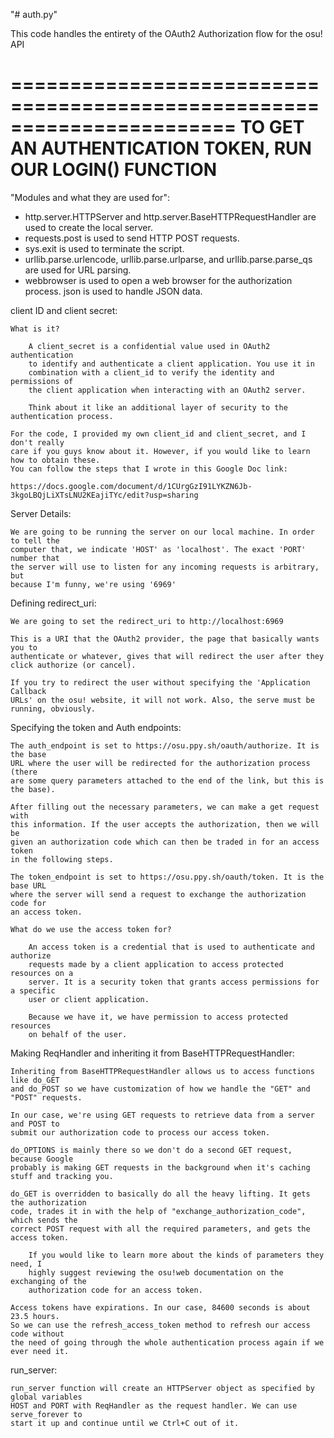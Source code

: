 "# auth.py"

This code handles the entirety of the OAuth2 Authorization flow for the
osu! API

=======================================================================
TO GET AN AUTHENTICATION TOKEN, RUN OUR LOGIN() FUNCTION
=======================================================================

"Modules and what they are used for":
- http.server.HTTPServer and http.server.BaseHTTPRequestHandler are used to create the local server.
- requests.post is used to send HTTP POST requests.
- sys.exit is used to terminate the script.
- urllib.parse.urlencode, urllib.parse.urlparse, and urllib.parse.parse_qs are used for URL parsing.
- webbrowser is used to open a web browser for the authorization process.
json is used to handle JSON data.

client ID and client secret:

    What is it?

        A client_secret is a confidential value used in OAuth2 authentication 
        to identify and authenticate a client application. You use it in 
        combination with a client_id to verify the identity and permissions of 
        the client application when interacting with an OAuth2 server.

        Think about it like an additional layer of security to the authentication process.

    For the code, I provided my own client_id and client_secret, and I don't really 
    care if you guys know about it. However, if you would like to learn how to obtain these. 
    You can follow the steps that I wrote in this Google Doc link:

    https://docs.google.com/document/d/1CUrgGzI91LYKZN6Jb-3kgoLBQjLiXTsLNU2KEajiTYc/edit?usp=sharing


Server Details:

    We are going to be running the server on our local machine. In order to tell the 
    computer that, we indicate 'HOST' as 'localhost'. The exact 'PORT' number that 
    the server will use to listen for any incoming requests is arbitrary, but 
    because I'm funny, we're using '6969'

Defining redirect_uri:

    We are going to set the redirect_uri to http://localhost:6969

    This is a URI that the OAuth2 provider, the page that basically wants you to 
    authenticate or whatever, gives that will redirect the user after they 
    click authorize (or cancel).

    If you try to redirect the user without specifying the 'Application Callback 
    URLs' on the osu! website, it will not work. Also, the serve must be 
    running, obviously.

Specifying the token and Auth endpoints:

    The auth_endpoint is set to https://osu.ppy.sh/oauth/authorize. It is the base 
    URL where the user will be redirected for the authorization process (there 
    are some query parameters attached to the end of the link, but this is the base).

    After filling out the necessary parameters, we can make a get request with 
    this information. If the user accepts the authorization, then we will be 
    given an authorization code which can then be traded in for an access token 
    in the following steps.

    The token_endpoint is set to https://osu.ppy.sh/oauth/token. It is the base URL 
    where the server will send a request to exchange the authorization code for 
    an access token.

    What do we use the access token for?

        An access token is a credential that is used to authenticate and authorize 
        requests made by a client application to access protected resources on a 
        server. It is a security token that grants access permissions for a specific 
        user or client application. 
        
        Because we have it, we have permission to access protected resources 
        on behalf of the user.

Making ReqHandler and inheriting it from BaseHTTPRequestHandler:

    Inheriting from BaseHTTPRequestHandler allows us to access functions like do_GET 
    and do_POST so we have customization of how we handle the "GET" and "POST" requests. 
    
    In our case, we're using GET requests to retrieve data from a server and POST to 
    submit our authorization code to process our access token.

    do_OPTIONS is mainly there so we don't do a second GET request, because Google 
    probably is making GET requests in the background when it's caching stuff and tracking you.

    do_GET is overridden to basically do all the heavy lifting. It gets the authorization 
    code, trades it in with the help of "exchange_authorization_code", which sends the 
    correct POST request with all the required parameters, and gets the access token.

        If you would like to learn more about the kinds of parameters they need, I 
        highly suggest reviewing the osu!web documentation on the exchanging of the 
        authorization code for an access token.
    
    Access tokens have expirations. In our case, 84600 seconds is about 23.5 hours. 
    So we can use the refresh_access_token method to refresh our access code without 
    the need of going through the whole authentication process again if we ever need it.

run_server:

    run_server function will create an HTTPServer object as specified by global variables 
    HOST and PORT with ReqHandler as the request handler. We can use serve_forever to 
    start it up and continue until we Ctrl+C out of it.